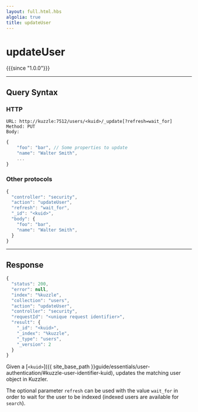 ```yaml
---
layout: full.html.hbs
algolia: true
title: updateUser
---
```



# updateUser

{{{since "1.0.0"}}}



---

## Query Syntax

### HTTP

```http
URL: http://kuzzle:7512/users/<kuid>/_update[?refresh=wait_for]
Method: PUT  
Body:
```

```js
{
    "foo": "bar", // Some properties to update
    "name": "Walter Smith",
    ...
}
```

### Other protocols

```js
{
  "controller": "security",
  "action": "updateUser",
  "refresh": "wait_for",
  "_id": "<kuid>",
  "body": {
    "foo": "bar",    
    "name": "Walter Smith",
  }
}
```

---

## Response

```javascript
{
  "status": 200,
  "error": null,
  "index": "%kuzzle",
  "collection": "users",
  "action": "updateUser",
  "controller": "security",
  "requestId": "<unique request identifier>",
  "result": {
    "_id": "<kuid>",
    "_index": "%kuzzle",
    "_type": "users",
    "_version": 2
  }
}
```

Given a [`<kuid>`]({{ site_base_path }}guide/essentials/user-authentication/#kuzzle-user-identifier-kuid), updates the matching user object in Kuzzler.

The optional parameter `refresh` can be used
with the value `wait_for` in order to wait for the user to be indexed (indexed users are available for `search`).
